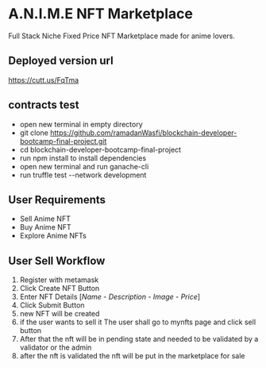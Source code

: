 # A.N.I.M.E NFT Marketplace
Full Stack Niche Fixed Price NFT Marketplace made for anime lovers.


## Deployed version url
https://cutt.us/FqTma

## contracts test
* open new terminal in empty directory
* git clone https://github.com/ramadanWasfi/blockchain-developer-bootcamp-final-project.git
* cd blockchain-developer-bootcamp-final-project
* run npm install to install dependencies
* open new terminal and run ganache-cli
* run truffle test --network development

## User Requirements
* Sell Anime NFT
* Buy Anime NFT
* Explore Anime NFTs
  
## User Sell Workflow
1. Register with metamask
2. Click Create NFT Button
3. Enter NFT Details [*Name* - *Description* - *Image* - *Price*]
4. Click Submit Button
5. new NFT will be created
6. if the user wants to sell it The user shall go to mynfts page and click sell button
7. After that the nft will be in pending state and needed to be validated by a validator or the admin
8. after the nft is validated the nft will be put in the marketplace for sale

